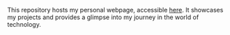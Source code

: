 This repository hosts my personal webpage, accessible [here](https://surgeon24.github.io/MyWebpage.github.io/). It showcases my projects and provides a glimpse into my journey in the world of technology.

